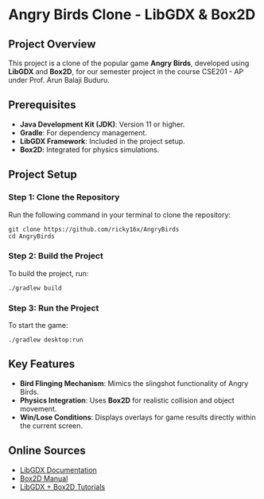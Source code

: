 # Angry Birds Clone - LibGDX & Box2D

## Project Overview
This project is a clone of the popular game **Angry Birds**, developed using **LibGDX** and **Box2D**, for our semester project in the course CSE201 - AP under Prof. Arun Balaji Buduru.
## Prerequisites
- **Java Development Kit (JDK)**: Version 11 or higher.
- **Gradle**: For dependency management.
- **LibGDX Framework**: Included in the project setup.
- **Box2D**: Integrated for physics simulations.

## Project Setup

### Step 1: Clone the Repository
Run the following command in your terminal to clone the repository:

`git clone https://github.com/ricky16x/AngryBirds`  
`cd AngryBirds`

### Step 2: Build the Project
To build the project, run:

`./gradlew build`

### Step 3: Run the Project
To start the game:

`./gradlew desktop:run`


## Key Features
- **Bird Flinging Mechanism**: Mimics the slingshot functionality of Angry Birds.
- **Physics Integration**: Uses **Box2D** for realistic collision and object movement.
- **Win/Lose Conditions**: Displays overlays for game results directly within the current screen.

## Online Sources
- [LibGDX Documentation](https://libgdx.com/documentation/)
- [Box2D Manual](https://box2d.org/documentation/)
- [LibGDX + Box2D Tutorials](https://www.gamefromscratch.com/post/2015/05/11/LibGDX-Tutorial-Series.aspx)

